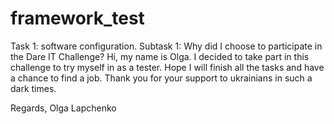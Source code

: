 # framework_test
Task 1: software configuration.
Subtask 1: Why did I choose to participate in the Dare IT Challenge?
Hi, my name is Olga. I decided to take part in this challenge to try myself in
as a tester. Hope I will finish all the tasks and have a chance to find a job.
Thank you for your support to ukrainians in such a dark times.

Regards, 
Olga Lapchenko